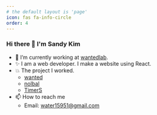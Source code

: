 ```yaml
---
# the default layout is 'page'
icon: fas fa-info-circle
order: 4
---
```


### Hi there 👋 I'm Sandy Kim

- 🔭 I’m currently working at [wantedlab](https://www.wantedlab.com/).
- ✨ I am a web developer. I make a website using React.
- 💥 The project I worked.
  - [wanted](https://www.wanted.co.kr/)
  - [nolbal](http://nolbal.com/)
  - [TimerS](https://apps.apple.com/app/id1497713889)
- 📫 How to reach me
  - Email: water15951@gmail.com
